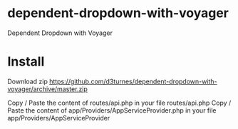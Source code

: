# dependent-dropdown-with-voyager
Dependent Dropdown with Voyager
 
# Install
Download zip https://github.com/d3turnes/dependent-dropdown-with-voyager/archive/master.zip
 
Copy / Paste the content of routes/api.php in your file routes/api.php
Copy / Paste the content of app/Providers/AppServiceProvider.php in your file app/Providers/AppServiceProvider
